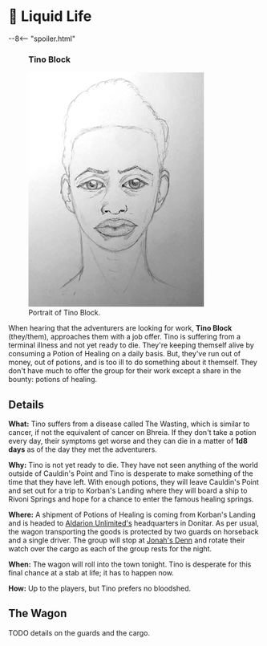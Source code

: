 # 🔐 Liquid Life

--8<-- "spoiler.html"

<figure class="infobox right">
  <h3>Tino Block</h3>
  <a href="/assets/images/tino-block-full.png">
    <img src="/assets/images/tino-block-tiny.png" />
  </a>
  <figcaption>
    Portrait of Tino Block.
  </figcaption>
</figure>

When hearing that the adventurers are looking for work, **Tino Block** (they/them), approaches them with a job offer. Tino is suffering from a terminal illness and not yet ready to die. They're keeping themself alive by consuming a Potion of Healing on a daily basis. But, they've run out of money, out of potions, and is too ill to do something about it themself. They don't have much to offer the group for their work except a share in the bounty: potions of healing.

## Details

**What:** Tino suffers from a disease called The Wasting, which is similar to cancer, if not the equivalent of cancer on Bhreia. If they don't take a potion every day, their symptoms get worse and they can die in a matter of **1d8 days** as of the day they met the adventurers.

**Why:** Tino is not yet ready to die. They have not seen anything of the world outside of Cauldin's Point and Tino is desperate to make something of the time that they have left. With enough potions, they will leave Cauldin's Point and set out for a trip to Korban's Landing where they will board a ship to Rivoni Springs and hope for a chance to enter the famous healing springs.

**Where:** A shipment of Potions of Healing is coming from Korban's Landing and is headed to [Aldarion Unlimited's](../organizations/aldarion-unlimited.md) headquarters in Donitar. As per usual, the wagon transporting the goods is protected by two guards on horseback and a single driver. The group will stop at [Jonah's Denn](../places/jonahs-denn.md) and rotate their watch over the cargo as each of the group rests for the night.

**When:** The wagon will roll into the town tonight. Tino is desperate for this final chance at a stab at life; it has to happen now.

**How:** Up to the players, but Tino prefers no bloodshed.

## The Wagon

TODO details on the guards and the cargo.
